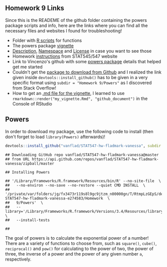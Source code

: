 Homework 9 Links
----------------

Since this is the READEME of the github folder containing the powers package scripts and info, here are the links where you can find all the necessary files and websites I found for troubleshooting!

-   Folder with [R scripts](https://github.com/vanflad/STAT547-hw-fladmark-vanessa/tree/master/Homework%209/Powers/R) for functions
-   The powers package [vignette](https://github.com/vanflad/STAT547-hw-fladmark-vanessa/blob/master/Homework%209/Powers/vignettes/my_vignette.md)
-   [Description](https://github.com/vanflad/STAT547-hw-fladmark-vanessa/blob/master/Homework%209/Powers/DESCRIPTION), [Namespace](https://github.com/vanflad/STAT547-hw-fladmark-vanessa/blob/master/Homework%209/Powers/NAMESPACE) and [License](https://github.com/vanflad/STAT547-hw-fladmark-vanessa/blob/master/Homework%209/Powers/LICENSE) in case you want to see those
-   Homework [instructions](http://stat545.com/hw09_package.html) from STAT545/547 website
-   Link to Vincenzo's github with some [powers package](https://github.com/vincenzocoia/powers/blob/master/R/pow.R) details that helped get me started
-   Couldn't get the [package to download from Github](https://stackoverflow.com/questions/31424883/how-do-i-install-rhadoop-package-rhdfs-from-github-using-devtools) and I realized the link given inside `devtools::install_github()` has to be given in a very specific format using `subdir = "Homework 9/Powers"` as I discovered from Stack Overflow!
-   How to get an [.md file for the vignette](https://github.com/klutometis/roxygen/issues/314), I learned to use `rmarkdown::render("my_vignette.Rmd", "github_document")` in the Console of RStudio

Powers
------

In order to download my package, use the following code to install (then don't forget to load `library(Powers)` afterwards)!

``` r
devtools::install_github("vanflad/STAT547-hw-fladmark-vanessa", subdir = "Homework 9/Powers")
```

    ## Downloading GitHub repo vanflad/STAT547-hw-fladmark-vanessa@master
    ## from URL https://api.github.com/repos/vanflad/STAT547-hw-fladmark-vanessa/zipball/master

    ## Installing Powers

    ## '/Library/Frameworks/R.framework/Resources/bin/R' --no-site-file  \
    ##   --no-environ --no-save --no-restore --quiet CMD INSTALL  \
    ##   '/private/var/folders/jg/fx3473r119s8l9gc9jtzm_n00000gn/T/RtmpLzGEpS/devtools6fca425c7d1/vanflad-STAT547-hw-fladmark-vanessa-e274583/Homework  \
    ##   9/Powers'  \
    ##   --library='/Library/Frameworks/R.framework/Versions/3.4/Resources/library'  \
    ##   --install-tests

    ## 

The goal of powers is to calculate the exponential power of a number! There are a variety of functions to choose from, such as `square()`, `cube()`, `reciprocal()` and `pow()` for calculating to the power of two, the power of three, the inverse of a power and the power of any given number `a`, respectively.
